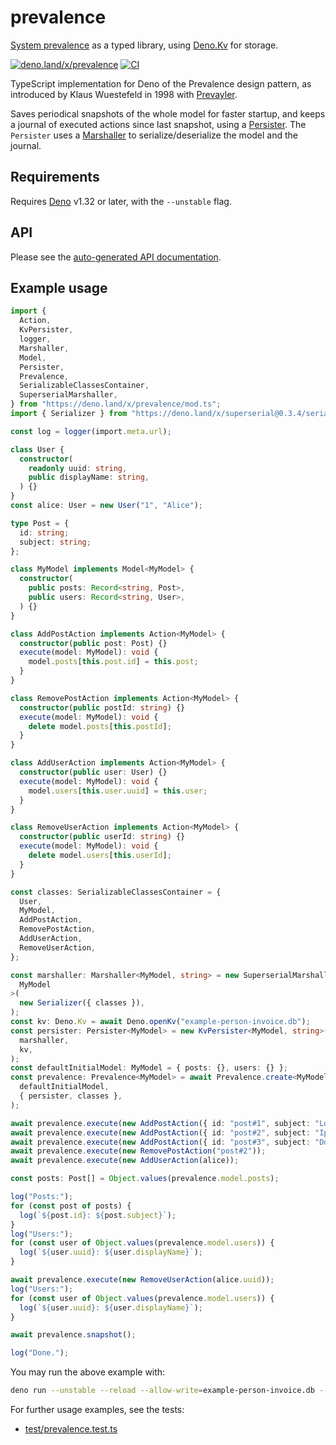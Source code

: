 # prevalence

[System prevalence](https://en.wikipedia.org/wiki/System_prevalence) as a typed
library, using [Deno.Kv](https://deno.com/kv) for storage.

[![deno.land/x/prevalence](https://shield.deno.dev/x/prevalence)](https://deno.land/x/prevalence)
[![CI](https://github.com/hugojosefson/deno-prevalence/actions/workflows/ci.yaml/badge.svg)](https://github.com/hugojosefson/deno-prevalence/actions/workflows/ci.yaml)

TypeScript implementation for Deno of the Prevalence design pattern, as
introduced by Klaus Wuestefeld in 1998 with [Prevayler](https://prevayler.org/).

Saves periodical snapshots of the whole model for faster startup, and keeps a
journal of executed actions since last snapshot, using a
[Persister](https://deno.land/x/prevalence/mod.ts?s=Persister). The `Persister`
uses a [Marshaller](https://deno.land/x/prevalence/mod.ts?s=Marshaller) to
serialize/deserialize the model and the journal.

## Requirements

Requires [Deno](https://deno.land/) v1.32 or later, with the `--unstable` flag.

## API

Please see the
[auto-generated API documentation](https://deno.land/x/prevalence?doc).

## Example usage

```typescript
import {
  Action,
  KvPersister,
  logger,
  Marshaller,
  Model,
  Persister,
  Prevalence,
  SerializableClassesContainer,
  SuperserialMarshaller,
} from "https://deno.land/x/prevalence/mod.ts";
import { Serializer } from "https://deno.land/x/superserial@0.3.4/serializer.ts";

const log = logger(import.meta.url);

class User {
  constructor(
    readonly uuid: string,
    public displayName: string,
  ) {}
}
const alice: User = new User("1", "Alice");

type Post = {
  id: string;
  subject: string;
};

class MyModel implements Model<MyModel> {
  constructor(
    public posts: Record<string, Post>,
    public users: Record<string, User>,
  ) {}
}

class AddPostAction implements Action<MyModel> {
  constructor(public post: Post) {}
  execute(model: MyModel): void {
    model.posts[this.post.id] = this.post;
  }
}

class RemovePostAction implements Action<MyModel> {
  constructor(public postId: string) {}
  execute(model: MyModel): void {
    delete model.posts[this.postId];
  }
}

class AddUserAction implements Action<MyModel> {
  constructor(public user: User) {}
  execute(model: MyModel): void {
    model.users[this.user.uuid] = this.user;
  }
}

class RemoveUserAction implements Action<MyModel> {
  constructor(public userId: string) {}
  execute(model: MyModel): void {
    delete model.users[this.userId];
  }
}

const classes: SerializableClassesContainer = {
  User,
  MyModel,
  AddPostAction,
  RemovePostAction,
  AddUserAction,
  RemoveUserAction,
};

const marshaller: Marshaller<MyModel, string> = new SuperserialMarshaller<
  MyModel
>(
  new Serializer({ classes }),
);
const kv: Deno.Kv = await Deno.openKv("example-person-invoice.db");
const persister: Persister<MyModel> = new KvPersister<MyModel, string>(
  marshaller,
  kv,
);
const defaultInitialModel: MyModel = { posts: {}, users: {} };
const prevalence: Prevalence<MyModel> = await Prevalence.create<MyModel>(
  defaultInitialModel,
  { persister, classes },
);

await prevalence.execute(new AddPostAction({ id: "post#1", subject: "Lorem" }));
await prevalence.execute(new AddPostAction({ id: "post#2", subject: "Ipsum" }));
await prevalence.execute(new AddPostAction({ id: "post#3", subject: "Dolor" }));
await prevalence.execute(new RemovePostAction("post#2"));
await prevalence.execute(new AddUserAction(alice));

const posts: Post[] = Object.values(prevalence.model.posts);

log("Posts:");
for (const post of posts) {
  log(`${post.id}: ${post.subject}`);
}
log("Users:");
for (const user of Object.values(prevalence.model.users)) {
  log(`${user.uuid}: ${user.displayName}`);
}

await prevalence.execute(new RemoveUserAction(alice.uuid));
log("Users:");
for (const user of Object.values(prevalence.model.users)) {
  log(`${user.uuid}: ${user.displayName}`);
}

await prevalence.snapshot();

log("Done.");
```

You may run the above example with:

```sh
deno run --unstable --reload --allow-write=example-person-invoice.db --allow-read=example-person-invoice.db https://deno.land/x/prevalence/readme/person-invoice.ts
```

For further usage examples, see the tests:

- [test/prevalence.test.ts](test/prevalence.test.ts)
